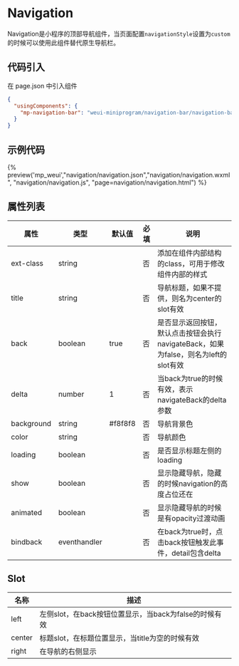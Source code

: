 # Navigation
Navigation是小程序的顶部导航组件，当页面配置`navigationStyle`设置为`custom`的时候可以使用此组件替代原生导航栏。

## 代码引入
在 page.json 中引入组件
```json
{
  "usingComponents": {
    "mp-navigation-bar": "weui-miniprogram/navigation-bar/navigation-bar"
  }
}
```

## 示例代码

{% preview('mp_weui',"navigation/navigation.json","navigation/navigation.wxml", "navigation/navigation.js", "page=navigation/navigation.html") %}

## 属性列表
| 属性 | 类型 | 默认值 | 必填 | 说明 |
| ---- | ---- | ------ | -------- | ---- |
| ext-class | string |  | 否 | 添加在组件内部结构的class，可用于修改组件内部的样式 |
| title | string |  | 否 | 导航标题，如果不提供，则名为center的slot有效 |
| back | boolean | true | 否 | 是否显示返回按钮，默认点击按钮会执行navigateBack，如果为false，则名为left的slot有效 |
| delta | number | 1 | 否 | 当back为true的时候有效，表示navigateBack的delta参数 |
| background | string | #f8f8f8 | 否 | 导航背景色 |
| color | string |  | 否 | 导航颜色 |
| loading | boolean |  | 否 | 是否显示标题左侧的loading |
| show | boolean |  | 否 | 显示隐藏导航，隐藏的时候navigation的高度占位还在 |
| animated | boolean |  | 否 | 显示隐藏导航的时候是有opacity过渡动画 |
| bindback | eventhandler |  | 否 | 在back为true时，点击back按钮触发此事件，detail包含delta |

## Slot
| 名称 | 描述 |
| ---- | ---- |
| left | 左侧slot，在back按钮位置显示，当back为false的时候有效 |
| center | 标题slot，在标题位置显示，当title为空的时候有效 |
| right | 在导航的右侧显示 |

